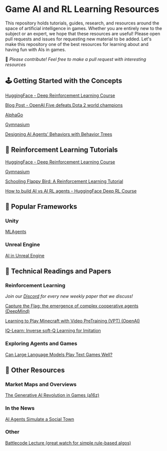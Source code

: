# Game AI and RL Learning Resources

This repository holds tutorials, guides, research, and resources around the space of artificial intelligence in games. Whether you are entirely new to the subject or an expert, we hope that these resources are useful! Please open pull requests and issues for requesting new material to be added. Let's make this repository one of the best resources for learning about and having fun with AIs in games.

🧠 _Please contribute! Feel free to make a pull request with interesting resources_

## 🕹 Getting Started with the Concepts

[HuggingFace - Deep Reinforcement Learning Course](https://huggingface.co/learn/deep-rl-course/unit0/introduction)

[Blog Post - OpenAI Five defeats Dota 2 world champions](https://openai.com/research/openai-five-defeats-dota-2-world-champions)

[AlphaGo](https://www.deepmind.com/research/highlighted-research/alphago)

[Gymnasium](https://gymnasium.farama.org/)

[Designing AI Agents’ Behaviors with Behavior Trees](https://towardsdatascience.com/designing-ai-agents-behaviors-with-behavior-trees-b28aa1c3cf8a)

## 🤖 Reinforcement Learning Tutorials

[HuggingFace - Deep Reinforcement Learning Course](https://huggingface.co/learn/deep-rl-course/unit0/introduction)

[Gymnasium](https://gymnasium.farama.org/)

[Schooling Flappy Bird: A Reinforcement Learning Tutorial](https://www.toptal.com/deep-learning/pytorch-reinforcement-learning-tutorial)

[How to build AI vs AI RL agents - HuggingFace Deep RL Course](https://huggingface.co/learn/deep-rl-course/unit7/introduction)

## 🔗 Popular Frameworks

### Unity

[MLAgents](https://unity.com/products/machine-learning-agents)

### Unreal Engine

[AI in Unreal Engine](https://docs.unrealengine.com/5.0/en-US/artificial-intelligence-in-unreal-engine/)

## 📝 Technical Readings and Papers

### Reinforcement Learning

_Join our [Discord](https://discord.gg/925SYVse2H) for every new weekly paper that we discuss!_

[Capture the Flag: the emergence of complex cooperative agents (DeepMind)](https://www.deepmind.com/blog/capture-the-flag-the-emergence-of-complex-cooperative-agents)

[Learning to Play Minecraft with Video PreTraining (VPT) (OpenAI)](https://openai.com/blog/vpt/)

[IQ-Learn: Inverse soft-Q Learning for Imitation](https://arxiv.org/pdf/2106.12142.pdf)

### Exploring Agents and Games

[Can Large Language Models Play Text Games Well?](https://arxiv.org/pdf/2304.02868.pdf)

## 🦾 Other Resources

### Market Maps and Overviews

[The Generative AI Revolution in Games (a16z)](https://a16z.com/2022/11/17/the-generative-ai-revolution-in-games/)

### In the News

[AI Agents Simulate a Social Town](https://arstechnica.com/information-technology/2023/04/surprising-things-happen-when-you-put-25-ai-agents-together-in-an-rpg-town/)

### Other

[Battlecode Lecture (great watch for simple rule-based algos)](https://www.youtube.com/watch?v=9LsRigbdL9s)
